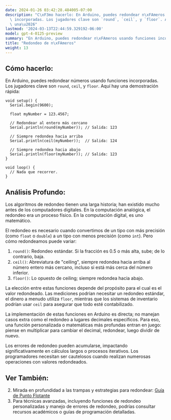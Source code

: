 ```yaml
---
date: 2024-01-26 03:42:28.484005-07:00
description: "C\xF3mo hacerlo: En Arduino, puedes redondear n\xFAmeros usando funciones\
  \ incorporadas. Los jugadores clave son `round`, `ceil`, y `floor`. Aqu\xED hay\
  \ una\u2026"
lastmod: '2024-03-13T22:44:59.329192-06:00'
model: gpt-4-0125-preview
summary: "En Arduino, puedes redondear n\xFAmeros usando funciones incorporadas."
title: "Redondeo de n\xFAmeros"
weight: 13
---
```


## Cómo hacerlo:
En Arduino, puedes redondear números usando funciones incorporadas. Los jugadores clave son `round`, `ceil`, y `floor`. Aquí hay una demostración rápida:

```arduino
void setup() {
  Serial.begin(9600);
  
  float myNumber = 123.4567;

  // Redondear al entero más cercano
  Serial.println(round(myNumber)); // Salida: 123

  // Siempre redondea hacia arriba
  Serial.println(ceil(myNumber));  // Salida: 124

  // Siempre redondea hacia abajo
  Serial.println(floor(myNumber)); // Salida: 123
}

void loop() {
  // Nada que recorrer.
}
```

## Análisis Profundo:
Los algoritmos de redondeo tienen una larga historia; han existido mucho antes de los computadores digitales. En la computación analógica, el redondeo era un proceso físico. En la computación digital, es uno matemático.

El redondeo es necesario cuando convertimos de un tipo con más precisión (como `float` o `double`) a un tipo con menos precisión (como `int`). Pero cómo redondeamos puede variar:

1. `round()`: Redondeo estándar. Si la fracción es 0.5 o más alta, sube; de lo contrario, baja.
2. `ceil()`: Abreviatura de "ceiling", siempre redondea hacia arriba al número entero más cercano, incluso si está más cerca del número inferior.
3. `floor()`: Lo opuesto de ceiling; siempre redondea hacia abajo.

La elección entre estas funciones depende del propósito para el cual es el valor redondeado. Las mediciones podrían necesitar un redondeo estándar, el dinero a menudo utiliza `floor`, mientras que los sistemas de inventario podrían usar `ceil` para asegurar que todo esté contabilizado.

La implementación de estas funciones en Arduino es directa; no manejan casos extra como el redondeo a lugares decimales específicos. Para eso, una función personalizada o matemáticas más profundas entran en juego: piense en multiplicar para cambiar el decimal, redondear, luego dividir de nuevo.

Los errores de redondeo pueden acumularse, impactando significativamente en cálculos largos o procesos iterativos. Los programadores necesitan ser cautelosos cuando realizan numerosas operaciones con valores redondeados.

## Ver También:
2. Mirada en profundidad a las trampas y estrategias para redondear: [Guía de Punto Flotante](https://floating-point-gui.de/)
3. Para técnicas avanzadas, incluyendo funciones de redondeo personalizadas y manejo de errores de redondeo, podrías consultar recursos académicos o guías de programación detalladas.
